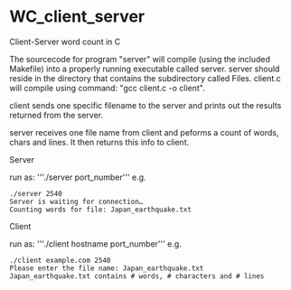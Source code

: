 # WC_client_server
Client-Server word count in C

The sourcecode for program "server" will compile (using the included Makefile) into a properly running executable called server. server should reside in the directory that contains the subdirectory called Files. client.c will compile using command: "gcc client.c -o client".


client sends one specific filename to the server and prints out the results returned from the server.

server receives one file name from client and peforms a count of words, chars and lines. It then returns this info to client.

Server

run as:
'''./server port_number'''
e.g. 
~~~~
./server 2540
Server is waiting for connection…
Counting words for file: Japan_earthquake.txt
~~~~

Client

run as:
'''./client hostname port_number'''
e.g. 
~~~~
./client example.com 2540
Please enter the file name: Japan_earthquake.txt
Japan_earthquake.txt contains # words, # characters and # lines
~~~~
